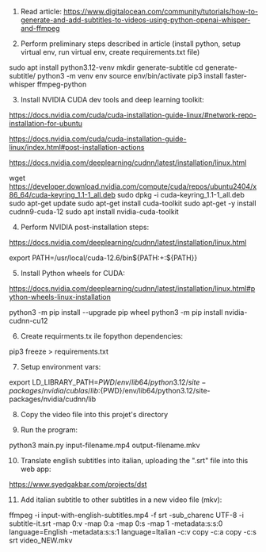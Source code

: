 1) Read article:  https://www.digitalocean.com/community/tutorials/how-to-generate-and-add-subtitles-to-videos-using-python-openai-whisper-and-ffmpeg

2) Perform preliminary steps described in article (install python, setup virtual env, run virtual env, create requirements.txt file)

sudo apt install python3.12-venv
mkdir generate-subtitle
cd generate-subtitle/
python3 -m venv env
source env/bin/activate
pip3 install faster-whisper ffmpeg-python

3) Install NVIDIA CUDA dev tools and deep learning toolkit:

https://docs.nvidia.com/cuda/cuda-installation-guide-linux/#network-repo-installation-for-ubuntu

https://docs.nvidia.com/cuda/cuda-installation-guide-linux/index.html#post-installation-actions

https://docs.nvidia.com/deeplearning/cudnn/latest/installation/linux.html


wget https://developer.download.nvidia.com/compute/cuda/repos/ubuntu2404/x86_64/cuda-keyring_1.1-1_all.deb
sudo dpkg -i cuda-keyring_1.1-1_all.deb
sudo apt-get update
sudo apt-get install cuda-toolkit
sudo apt-get -y install cudnn9-cuda-12
sudo apt install nvidia-cuda-toolkit

4) Perform NVIDIA post-installation steps:

https://docs.nvidia.com/deeplearning/cudnn/latest/installation/linux.html

export PATH=/usr/local/cuda-12.6/bin${PATH:+:${PATH}}

5) Install Python wheels for CUDA:

https://docs.nvidia.com/deeplearning/cudnn/latest/installation/linux.html#python-wheels-linux-installation

python3 -m pip install --upgrade pip wheel
python3 -m pip install nvidia-cudnn-cu12

6) Create requirments.tx ile fopython dependencies:

pip3 freeze > requirements.txt

7) Setup environment vars:

export LD_LIBRARY_PATH=${PWD}/env/lib64/python3.12/site-packages/nvidia/cublas/lib:${PWD}/env/lib64/python3.12/site-packages/nvidia/cudnn/lib

8) Copy the video file into this projet's directory

9) Run the program:

python3 main.py input-filename.mp4 output-filename.mkv

10) Translate english subtitles into italian, uploading the ".srt" file into this web app:

https://www.syedgakbar.com/projects/dst

11) Add italian subtitle to other subtitles in a new video file (mkv):

ffmpeg -i input-with-english-subtitles.mp4 -f srt -sub_charenc UTF-8 -i subtitle-it.srt -map 0:v -map 0:a -map 0:s -map 1 -metadata:s:s:0 language=English -metadata:s:s:1 language=Italian -c:v copy -c:a copy -c:s srt video_NEW.mkv

